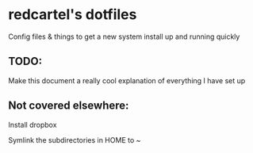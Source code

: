 # redcartel's dotfiles

Config files & things to get a new system install up and running quickly

## TODO:

Make this document a really cool explanation of everything I have set up

## Not covered elsewhere:

Install dropbox

Symlink the subdirectories in HOME to ~
